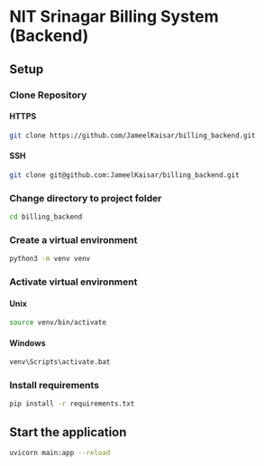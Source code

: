 # NIT Srinagar Billing System (Backend)

## Setup

### Clone Repository

#### HTTPS
```bash
git clone https://github.com/JameelKaisar/billing_backend.git
```

#### SSH
```bash
git clone git@github.com:JameelKaisar/billing_backend.git
```

### Change directory to project folder
```bash
cd billing_backend
```

### Create a virtual environment
```bash
python3 -m venv venv
```

### Activate virtual environment

#### Unix
```bash
source venv/bin/activate
```

#### Windows
```bash
venv\Scripts\activate.bat
```

### Install requirements
```bash
pip install -r requirements.txt
```

## Start the application
```bash
uvicorn main:app --reload
```
